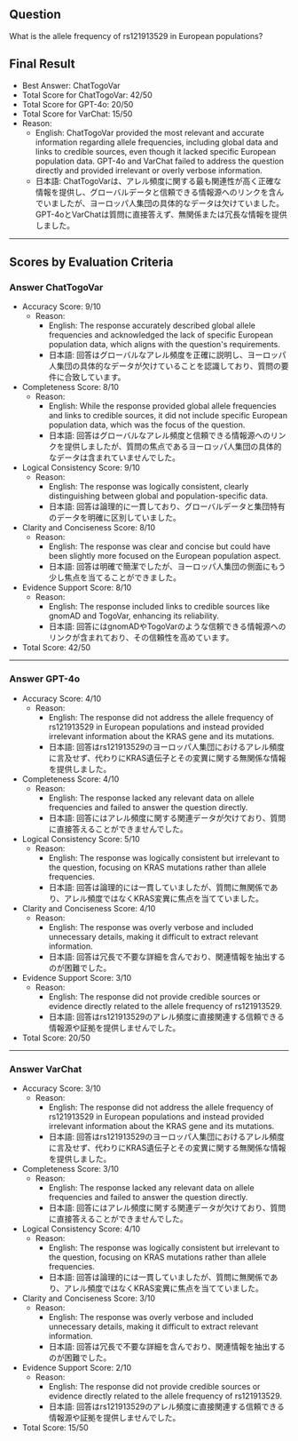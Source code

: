 ## Question

What is the allele frequency of rs121913529 in European populations?

## Final Result

- Best Answer: ChatTogoVar
- Total Score for ChatTogoVar: 42/50
- Total Score for GPT-4o: 20/50
- Total Score for VarChat: 15/50
- Reason:
  - English: ChatTogoVar provided the most relevant and accurate information regarding allele frequencies, including global data and links to credible sources, even though it lacked specific European population data. GPT-4o and VarChat failed to address the question directly and provided irrelevant or overly verbose information.
  - 日本語: ChatTogoVarは、アレル頻度に関する最も関連性が高く正確な情報を提供し、グローバルデータと信頼できる情報源へのリンクを含んでいましたが、ヨーロッパ人集団の具体的なデータは欠けていました。GPT-4oとVarChatは質問に直接答えず、無関係または冗長な情報を提供しました。

---

## Scores by Evaluation Criteria

### Answer ChatTogoVar
- Accuracy Score: 9/10
  - Reason: 
    - English: The response accurately described global allele frequencies and acknowledged the lack of specific European population data, which aligns with the question's requirements.
    - 日本語: 回答はグローバルなアレル頻度を正確に説明し、ヨーロッパ人集団の具体的なデータが欠けていることを認識しており、質問の要件に合致しています。
- Completeness Score: 8/10
  - Reason: 
    - English: While the response provided global allele frequencies and links to credible sources, it did not include specific European population data, which was the focus of the question.
    - 日本語: 回答はグローバルなアレル頻度と信頼できる情報源へのリンクを提供しましたが、質問の焦点であるヨーロッパ人集団の具体的なデータは含まれていませんでした。
- Logical Consistency Score: 9/10
  - Reason: 
    - English: The response was logically consistent, clearly distinguishing between global and population-specific data.
    - 日本語: 回答は論理的に一貫しており、グローバルデータと集団特有のデータを明確に区別していました。
- Clarity and Conciseness Score: 8/10
  - Reason: 
    - English: The response was clear and concise but could have been slightly more focused on the European population aspect.
    - 日本語: 回答は明確で簡潔でしたが、ヨーロッパ人集団の側面にもう少し焦点を当てることができました。
- Evidence Support Score: 8/10
  - Reason: 
    - English: The response included links to credible sources like gnomAD and TogoVar, enhancing its reliability.
    - 日本語: 回答にはgnomADやTogoVarのような信頼できる情報源へのリンクが含まれており、その信頼性を高めています。
- Total Score: 42/50

---

### Answer GPT-4o
- Accuracy Score: 4/10
  - Reason: 
    - English: The response did not address the allele frequency of rs121913529 in European populations and instead provided irrelevant information about the KRAS gene and its mutations.
    - 日本語: 回答はrs121913529のヨーロッパ人集団におけるアレル頻度に言及せず、代わりにKRAS遺伝子とその変異に関する無関係な情報を提供しました。
- Completeness Score: 4/10
  - Reason: 
    - English: The response lacked any relevant data on allele frequencies and failed to answer the question directly.
    - 日本語: 回答にはアレル頻度に関する関連データが欠けており、質問に直接答えることができませんでした。
- Logical Consistency Score: 5/10
  - Reason: 
    - English: The response was logically consistent but irrelevant to the question, focusing on KRAS mutations rather than allele frequencies.
    - 日本語: 回答は論理的には一貫していましたが、質問に無関係であり、アレル頻度ではなくKRAS変異に焦点を当てていました。
- Clarity and Conciseness Score: 4/10
  - Reason: 
    - English: The response was overly verbose and included unnecessary details, making it difficult to extract relevant information.
    - 日本語: 回答は冗長で不要な詳細を含んでおり、関連情報を抽出するのが困難でした。
- Evidence Support Score: 3/10
  - Reason: 
    - English: The response did not provide credible sources or evidence directly related to the allele frequency of rs121913529.
    - 日本語: 回答はrs121913529のアレル頻度に直接関連する信頼できる情報源や証拠を提供しませんでした。
- Total Score: 20/50

---

### Answer VarChat
- Accuracy Score: 3/10
  - Reason: 
    - English: The response did not address the allele frequency of rs121913529 in European populations and instead provided irrelevant information about the KRAS gene and its mutations.
    - 日本語: 回答はrs121913529のヨーロッパ人集団におけるアレル頻度に言及せず、代わりにKRAS遺伝子とその変異に関する無関係な情報を提供しました。
- Completeness Score: 3/10
  - Reason: 
    - English: The response lacked any relevant data on allele frequencies and failed to answer the question directly.
    - 日本語: 回答にはアレル頻度に関する関連データが欠けており、質問に直接答えることができませんでした。
- Logical Consistency Score: 4/10
  - Reason: 
    - English: The response was logically consistent but irrelevant to the question, focusing on KRAS mutations rather than allele frequencies.
    - 日本語: 回答は論理的には一貫していましたが、質問に無関係であり、アレル頻度ではなくKRAS変異に焦点を当てていました。
- Clarity and Conciseness Score: 3/10
  - Reason: 
    - English: The response was overly verbose and included unnecessary details, making it difficult to extract relevant information.
    - 日本語: 回答は冗長で不要な詳細を含んでおり、関連情報を抽出するのが困難でした。
- Evidence Support Score: 2/10
  - Reason: 
    - English: The response did not provide credible sources or evidence directly related to the allele frequency of rs121913529.
    - 日本語: 回答はrs121913529のアレル頻度に直接関連する信頼できる情報源や証拠を提供しませんでした。
- Total Score: 15/50